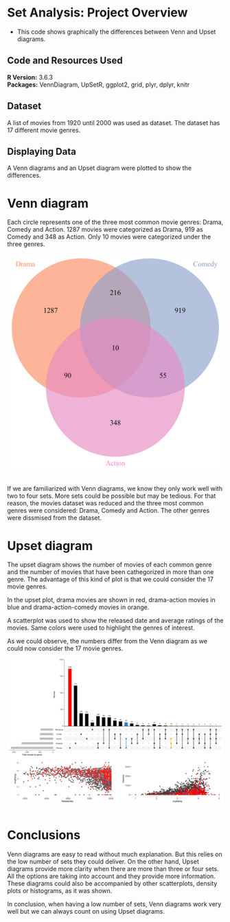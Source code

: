# Set Analysis: Project Overview 
* This code shows graphically the differences between Venn and Upset diagrams.

## Code and Resources Used 
**R Version:** 3.6.3  
**Packages:** VennDiagram, UpSetR, ggplot2, grid, plyr, dplyr, knitr

## Dataset
A list of movies from 1920 until 2000 was used as dataset. The dataset has 17 different movie genres.

## Displaying Data
A Venn diagrams and an Upset diagram were plotted to show the differences.

# Venn diagram
Each circle represents one of the three most common movie genres: Drama, Comedy and Action. 1287 movies were categorized as Drama, 919 as Comedy and 348 as Action. Only 10 movies were categorized under the three genres.


![VennDiagram](https://github.com/melisadigiacomo/SetAnalysis/blob/master/images/VennDiagram.png)&nbsp;

If we are familiarized with Venn diagrams, we know they only work well with two to four sets. More sets could be possible but may be tedious. For that reason, the movies dataset was reduced and the three most common genres were considered: Drama, Comedy and Action. The other genres were dissmised from the dataset.


# Upset diagram
The upset diagram shows the number of movies of each common genre and the number of movies that have been cathegorized in more than one genre. The advantage of this kind of plot is that we could consider the 17 movie genres.

In the upset plot, drama movies are shown in red, drama-action movies in blue and drama-action-comedy movies in orange.


A scatterplot was used to show the released date and average ratings of the movies. Same colors were used to highlight the genres of interest.


As we could observe, the numbers differ from the Venn diagram as we could now consider the 17 movie genres.


![AttributeScatterplot](https://github.com/melisadigiacomo/SetAnalysis/blob/master/images/AttributeScatterplot.png)&nbsp;


# Conclusions
Venn diagrams are easy to read without much explanation. But this relies on the low number of sets they could deliver. On the other hand, Upset diagrams provide more clarity when there are more than three or four sets. All the options are taking into account and they provide more information. These diagrams could also be accompanied by other scatterplots, density plots or histograms, as it was shown.


In conclusion, when having a low number of sets, Venn diagrams work very well but we can always count on using Upset diagrams.
